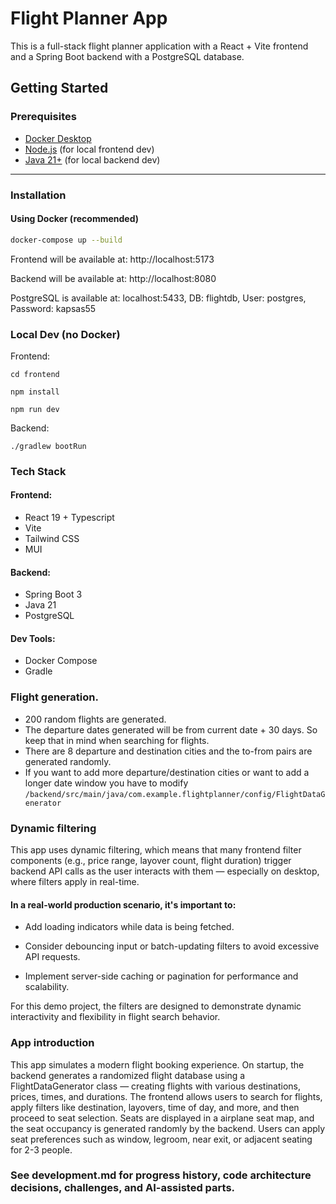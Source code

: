 # Flight Planner App

This is a full-stack flight planner application with a React + Vite frontend
and a Spring Boot backend with a PostgreSQL database.


##  Getting Started

### Prerequisites

- [Docker Desktop](https://www.docker.com/products/docker-desktop)
- [Node.js](https://nodejs.org/) (for local frontend dev)
- [Java 21+](https://www.oracle.com/ee/java/technologies/downloads/) (for local backend dev)

---

###  Installation

#### Using Docker (recommended)

```bash
docker-compose up --build
```

Frontend will be available at: http://localhost:5173

Backend will be available at: http://localhost:8080

PostgreSQL is available at: localhost:5433, DB: flightdb, User: postgres, Password: kapsas55

### Local Dev (no Docker)
Frontend:

```
cd frontend
```
````
npm install
````
````
npm run dev
````

Backend:
````
./gradlew bootRun
````

### Tech Stack
#### Frontend: 
- React 19 + Typescript
- Vite 
- Tailwind CSS
- MUI

#### Backend: 
- Spring Boot 3
- Java 21 
- PostgreSQL

#### Dev Tools:
- Docker Compose
- Gradle

### Flight generation.
- 200 random flights are generated. 
- The departure dates generated will be from current date + 30 days. So keep that in mind when searching for flights.
- There are 8 departure and destination cities and the to-from pairs are generated randomly.
- If you want to add more departure/destination cities or want to add a longer date window you have to modify ```/backend/src/main/java/com.example.flightplanner/config/FlightDataGenerator```

### Dynamic filtering
This app uses dynamic filtering, which means that many frontend filter components (e.g., price range, layover count, flight duration) trigger backend API calls as the user interacts with them — especially on desktop, where filters apply in real-time.

#### In a real-world production scenario, it's important to:
- Add loading indicators while data is being fetched.

- Consider debouncing input or batch-updating filters to avoid excessive API requests.

- Implement server-side caching or pagination for performance and scalability.

For this demo project, the filters are designed to demonstrate dynamic interactivity and flexibility in flight search behavior.

### App introduction
This app simulates a modern flight booking experience. On startup, the backend generates a randomized 
flight database using a FlightDataGenerator class — creating flights with various destinations, prices, times, and durations.
The frontend allows users to search for flights, apply filters like destination, layovers, time of day, and more, and then proceed to seat selection.
Seats are displayed in a airplane seat map, and the seat occupancy is generated randomly by the backend. 
Users can apply seat preferences such as window, legroom, near exit, or adjacent seating for 2-3 people.

### See development.md for progress history, code architecture decisions, challenges, and AI-assisted parts.

